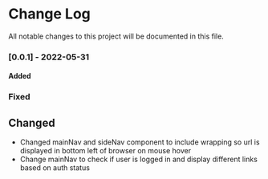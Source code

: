 # Change Log

All notable changes to this project will be documented in this file.

### [0.0.1] - 2022-05-31

#### Added

### Fixed

## Changed

- Changed mainNav and sideNav component to include wrapping <a> so url is displayed in bottom left of browser on mouse hover
- Change mainNav to check if user is logged in and display different links based on auth status